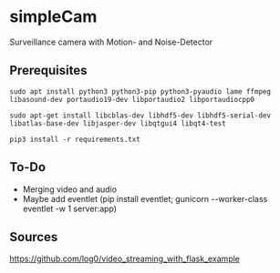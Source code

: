 # simpleCam

Surveillance camera with Motion- and Noise-Detector

## Prerequisites
```
sudo apt install python3 python3-pip python3-pyaudio lame ffmpeg libasound-dev portaudio19-dev libportaudio2 libportaudiocpp0
```

```
sudo apt-get install libcblas-dev libhdf5-dev libhdf5-serial-dev libatlas-base-dev libjasper-dev libqtgui4 libqt4-test
```

```
pip3 install -r requirements.txt
```

## To-Do
- Merging video and audio
- Maybe add eventlet (pip install eventlet; gunicorn --worker-class eventlet -w 1 server:app)

## Sources
https://github.com/log0/video_streaming_with_flask_example
